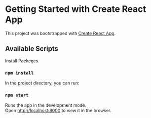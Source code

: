 # Getting Started with Create React App

This project was bootstrapped with [Create React App](https://github.com/facebook/create-react-app).

## Available Scripts

Install Packeges

### `npm install`

In the project directory, you can run:

### `npm start`

Runs the app in the development mode.\
Open [http://localhost:8000](http://localhost:3000) to view it in the browser.


